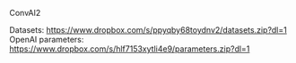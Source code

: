 ConvAI2

Datasets: https://www.dropbox.com/s/ppyqby68toydnv2/datasets.zip?dl=1
OpenAI parameters: https://www.dropbox.com/s/hlf7153xytli4e9/parameters.zip?dl=1
